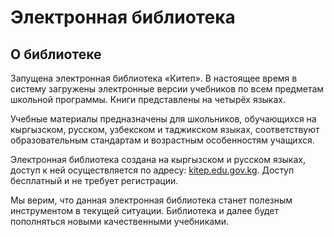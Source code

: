 # Электронная библиотека
## О библиотеке

Запущена электронная библиотека «Китеп». В настоящее время в систему загружены электронные версии учебников по всем предметам школьной программы. Книги представлены на четырёх языках.

Учебные материалы предназначены для школьников, обучающихся на кыргызском, русском, узбекском и таджикском языках, соответствуют образовательным стандартам и возрастным особенностям учащихся.

Электронная библиотека создана на кыргызском и русском языках, доступ к ней осуществляется по адресу: [kitep.edu.gov.kg](https://kitep.edu.gov.kg). Доступ бесплатный и не требует регистрации.

Мы верим, что данная электронная библиотека станет полезным инструментом в текущей ситуации. Библиотека и далее будет пополняться новыми качественными учебниками.
